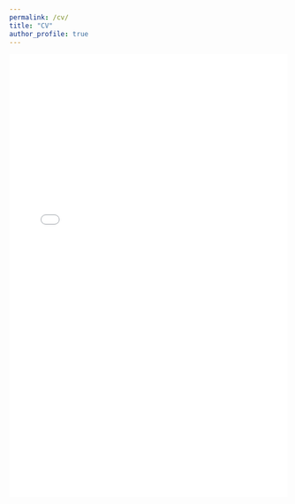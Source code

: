 ```yaml
---
permalink: /cv/
title: "CV"
author_profile: true
---
```


<embed src="/files/CV_Hadi_Sehatpour.pdf" type="application/pdf" width="100%" height="800px" />

